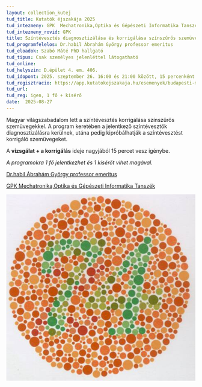 ```yaml
---
layout: collection_kutej
tud_title: Kutatók éjszakája 2025
tud_intezmeny: GPK  Mechatronika,Optika és Gépészeti Informatika Tanszék
tud_intezmeny_rovid: GPK
title: Színtévesztés diagnosztizálása és korrigálása színszűrős szemüveggel - Laboratóriumi mérés
tud_programfelelos: Dr.habil Ábrahám György professor emeritus
tud_eloadok: Szabó Máté PhD hallgató
tud_tipus: Csak személyes jelenléttel látogatható
tud_online: 
tud_helyszin: D.épület 4. em. 406.
tud_idopont: 2025. szeptember 26. 16:00 és 21:00 között, 15 percenként 1 fő
tud_regisztracio: https://app.kutatokejszakaja.hu/esemenyek/budapesti-muszaki-es-gazdasagtudomanyi-egyetem-bme/szintevesztes-diagnosztizalasa-es-korrigalasa-szinszuros-szemuveggel-laboratoriumi-meres
tud_url: 
tud_reg: igen, 1 fő + kisérő
date:  2025-08-27
---
```


 Magyar világszabadalom lett a színtévesztés korrigálása színszűrős szemüvegekkel. A program keretében a jelentkező színtévesztők diagnosztizálásra kerülnek, utána pedig kipróbálhatják a színtévesztést korrigáló szemüvegeket.
 
A **vizsgálat + a korrigálás** ideje nagyjából 15 percet vesz igénybe.

*A programokra 1 fő jelentkezhet és 1 kísérőt vihet magával.*

 [Dr.habil Ábrahám György professor emeritus](https://tudprog.bme.hu/kutatok_ejszakaja/profilok/abraham_gyorgy.html)

 [GPK  Mechatronika,Optika és Gépészeti Informatika Tanszék](https://mogi.bme.hu/)

 ![A színtévesztés oka és korrigálása színszűrős szemüveggel- előadás](../2025/images/a-szintevesztes-oka-es-korrigalasa-szinszuros-szemuveggel-eloadas.png)
